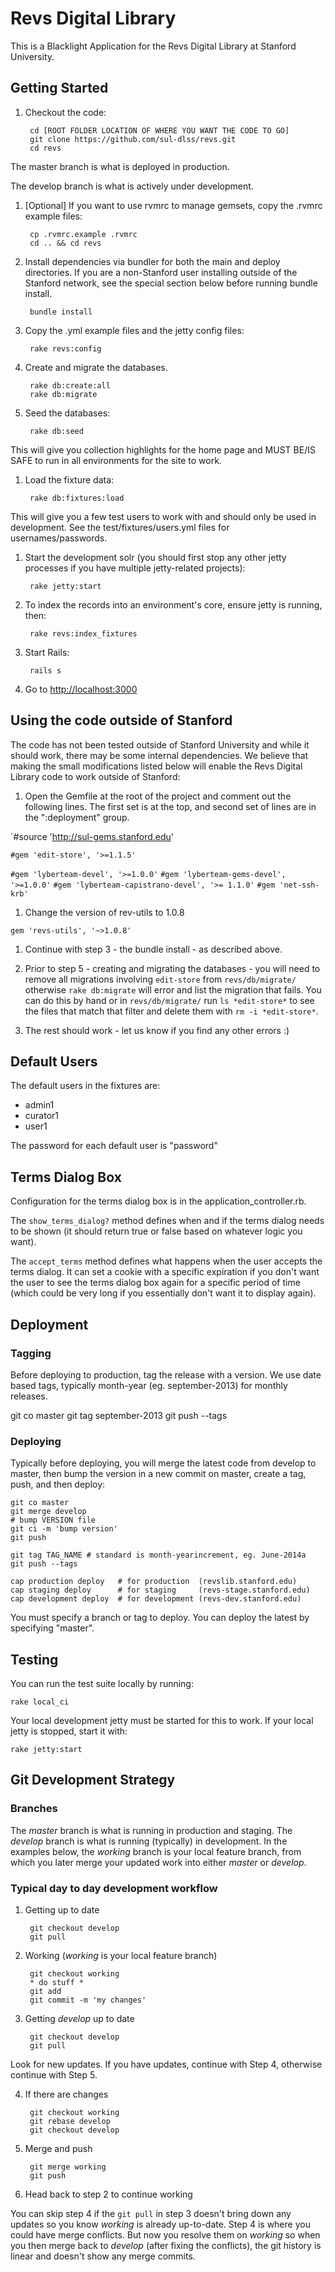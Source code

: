 # Revs Digital Library

This is a Blacklight Application for the Revs Digital Library at Stanford University.

## Getting Started

1. Checkout the code:

        cd [ROOT FOLDER LOCATION OF WHERE YOU WANT THE CODE TO GO]
        git clone https://github.com/sul-dlss/revs.git
        cd revs

  The master branch is what is deployed in production.

  The develop branch is what is actively under development.  

1. [Optional] If you want to use rvmrc to manage gemsets, copy the .rvmrc example files:

        cp .rvmrc.example .rvmrc
        cd .. && cd revs

1. Install dependencies via bundler for both the main and deploy directories.  If you are a non-Stanford user
installing outside of the Stanford network, see the special section below before running bundle install.

        bundle install

1. Copy the .yml example files and the jetty config files:

        rake revs:config

1. Create and migrate the databases.     

        rake db:create:all
        rake db:migrate
        
        
      

1. Seed the databases:

        rake db:seed

  This will give you collection highlights for the home page and MUST BE/IS SAFE to run in all environments for the site to work.

1. Load the fixture data:

        rake db:fixtures:load

  This will give you a few test users to work with and should only be used in development.
  See the test/fixtures/users.yml files for usernames/passwords.  

1. Start the development solr (you should first stop any other jetty processes if you have
   multiple jetty-related projects):

        rake jetty:start

1. To index the records into an environment's core, ensure jetty is running, then:

        rake revs:index_fixtures

1. Start Rails:

        rails s

1. Go to <http://localhost:3000>

## Using the code outside of Stanford

The code has not been tested outside of Stanford University and while it should work, there may be some internal dependencies.
We believe that making the small modifications listed below will enable the Revs Digital Library code to work outside of Stanford:

1. Open the Gemfile at the root of the project and comment out the following lines.  The first set is at the top, and second set of lines are in the ":deployment" group. 

`#source 'http://sul-gems.stanford.edu'

`#gem 'edit-store', '>=1.1.5'`

`#gem 'lyberteam-devel', '>=1.0.0'`
`#gem 'lyberteam-gems-devel', '>=1.0.0'`
`#gem 'lyberteam-capistrano-devel', '>= 1.1.0'`
`#gem 'net-ssh-krb'`

1. Change the version of rev-utils to 1.0.8

`gem 'revs-utils', '~>1.0.8'`

1. Continue with step 3 - the bundle install - as described above.

1. Prior to step 5 - creating and migrating the databases - you will need to remove all migrations involving `edit-store` from `revs/db/migrate/` otherwise `rake db:migrate` will error and list the migration that fails. You can do this by hand or in `revs/db/migrate/` run `ls *edit-store*` to see the files that match that filter and delete them with `rm -i *edit-store*`.

1. The rest should work - let us know if you find any other errors :)

## Default Users

The default users in the fixtures are:

* admin1
* curator1
* user1

The password for each default user is "password"


## Terms Dialog Box

Configuration for the terms dialog box is in the application_controller.rb.

The `show_terms_dialog?` method defines when and if the terms dialog needs to be shown
(it should return true or false based on whatever logic you want).

The `accept_terms` method defines what happens when the user accepts the terms dialog.
It can set a cookie with a specific expiration if you don't
want the user to see the terms dialog box again for a specific period of time (which could be very long if you essentially don't want it to display again).

## Deployment

### Tagging

Before deploying to production, tag the release with a version.  We use date based tags, typically month-year (eg. september-2013) for monthly releases.

  git co master
  git tag september-2013
  git push --tags


### Deploying

Typically before deploying, you will merge the latest code from develop to master, then bump the version in a new commit on master, create a tag, push, and then deploy:

    git co master
    git merge develop
    # bump VERSION file
    git ci -m 'bump version'
    git push

    git tag TAG_NAME # standard is month-yearincrement, eg. June-2014a
    git push --tags

    cap production deploy   # for production  (revslib.stanford.edu)
    cap staging deploy      # for staging     (revs-stage.stanford.edu)
    cap development deploy  # for development (revs-dev.stanford.edu)

You must specify a branch or tag to deploy.  You can deploy the latest by specifying "master".

## Testing

You can run the test suite locally by running:

    rake local_ci

Your local development jetty must be started for this to work.  If your local jetty is stopped, start it with:

    rake jetty:start

## Git Development Strategy


### Branches

The *master* branch is what is running in production and staging.
The *develop* branch is what is running (typically) in development.
In the examples below, the *working* branch is your local feature branch,
from which you later merge your updated work into either *master* or *develop*.

### Typical day to day development workflow

1. Getting up to date

        git checkout develop
        git pull  

2. Working (*working* is your local feature branch)

        git checkout working
        * do stuff *
        git add
        git commit -m 'my changes'

3. Getting *develop* up to date

        git checkout develop
        git pull

  Look for new updates. If you have updates, continue with Step 4, otherwise continue with Step 5.

4. If there are changes

        git checkout working
        git rebase develop
        git checkout develop

5. Merge and push

        git merge working
        git push

6. Head back to step 2 to continue working

  You can skip step 4 if the `git pull` in step 3 doesn't bring down any updates so you know *working* is already up-to-date. 
  Step 4 is where you could have merge conflicts. But now you resolve them on *working* so when you then merge back to *develop* (after fixing the conflicts), 
  the git history is linear and doesn't show any merge commits.  

